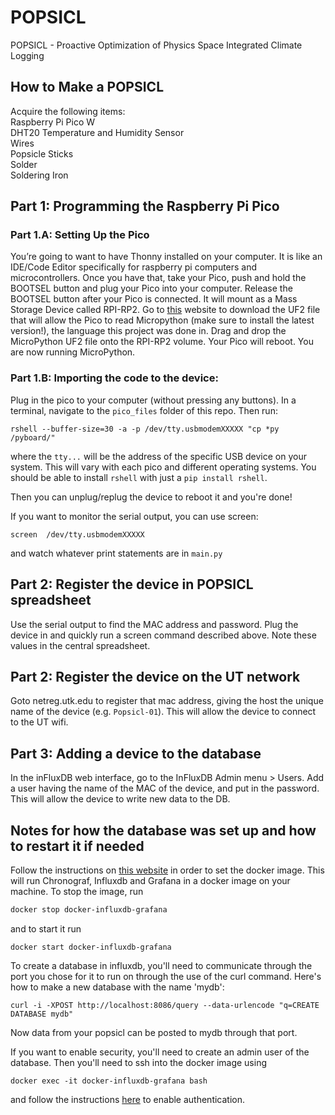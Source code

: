 # POPSICL
POPSICL - Proactive Optimization of Physics Space Integrated Climate Logging

## How to Make a POPSICL
Acquire the following items:  
Raspberry Pi Pico W  
DHT20 Temperature and Humidity Sensor  
Wires  
Popsicle  Sticks  
Solder  
Soldering Iron  

## Part 1: Programming the Raspberry Pi Pico
### Part 1.A: Setting Up the Pico

You’re going to want to have Thonny installed on your computer. It is like an IDE/Code Editor specifically for raspberry pi computers and microcontrollers.  Once you have that, take your Pico, push and hold the BOOTSEL button and plug your Pico into your computer. Release the BOOTSEL button after your Pico is connected. It will mount as a Mass Storage Device called RPI-RP2. Go to [this](https://www.raspberrypi.com/documentation/microcontrollers/micropython.html) website to download the UF2 file that will allow the Pico to read Micropython (make sure to install the latest version!), the language this project was done in. Drag and drop the MicroPython UF2 file onto the RPI-RP2 volume. Your Pico will reboot. You are now running MicroPython. 

### Part 1.B: Importing the code to the device:

Plug in the pico to your computer (without pressing any buttons). In a terminal, navigate to the `pico_files` folder of this repo. Then run:

```
rshell --buffer-size=30 -a -p /dev/tty.usbmodemXXXXX "cp *py /pyboard/"
```

where the `tty...` will be the address of the specific USB device on your system. This will vary with each pico and different operating systems. You should be able to install `rshell` with just a `pip install rshell`.

Then you can unplug/replug the device to reboot it and you're done!

If you want to monitor the serial output, you can use screen:

```
screen  /dev/tty.usbmodemXXXXX
```

and watch whatever print statements are in `main.py`

## Part 2: Register the device in POPSICL spreadsheet

Use the serial output to find the MAC address and password. Plug the device in and quickly run a screen command described above. Note these values in the central spreadsheet.

## Part 2: Register the device on the UT network

Goto netreg.utk.edu to register that mac address, giving the host the unique name of the device (e.g. `Popsicl-01`). This will allow the device to connect to the UT wifi.

## Part 3: Adding a device to the database

In the inFluxDB web interface, go to the InFluxDB Admin menu > Users. Add a user having the name of the MAC of the device, and put in the password. This will allow the device to write new data to the DB.


## Notes for how the database was set up and how to restart it if needed

Follow the instructions on [this website](https://hub.docker.com/r/philhawthorne/docker-influxdb-grafana) in order to set the docker image. This will run Chronograf, Influxdb and Grafana in a docker image on your machine. To stop the image, run
```bash
docker stop docker-influxdb-grafana
```
and to start it run
```
docker start docker-influxdb-grafana
```
To create a database in influxdb, you'll need to communicate through the port you chose for it to run on through the use of the curl command. Here's how to make a new database with the name 'mydb':
```
curl -i -XPOST http://localhost:8086/query --data-urlencode "q=CREATE DATABASE mydb"
```
Now data from your popsicl can be posted to mydb through that port.

If you want to enable security, you'll need to create an admin user of the database. Then you'll need to ssh into the docker image using 
```
docker exec -it docker-influxdb-grafana bash
```
and follow the instructions [here](https://docs.influxdata.com/influxdb/v1.8/administration/authentication_and_authorization/) to enable authentication.
